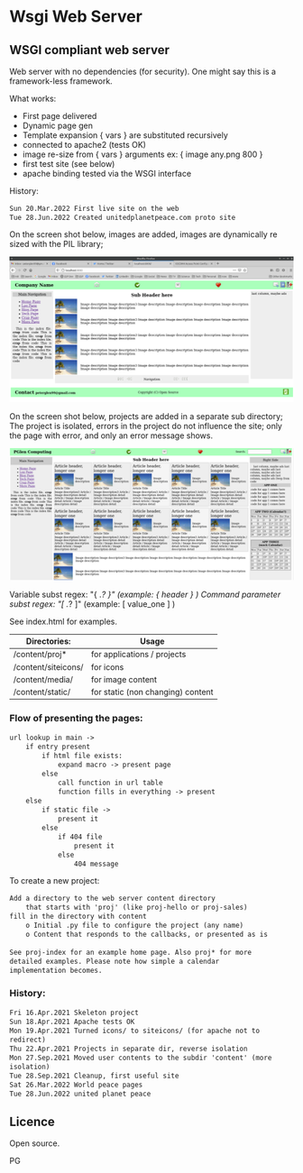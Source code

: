 # Wsgi Web Server

## WSGI compliant web server

 Web server with no dependencies (for security). One might say this is a framework-less framework.

 What works:

   * First page delivered
   * Dynamic page gen
   * Template expansion { vars } are substituted recursively
   * connected to apache2 (tests OK)
   * image re-size from { vars } arguments ex: { image any.png 800 }
   * first test site (see below)
   * apache binding tested via the WSGI interface

 History:

    Sun 20.Mar.2022 First live site on the web
    Tue 28.Jun.2022 Created unitedplanetpeace.com proto site

 On the screen shot below, images are added, images are dynamically re sized with the PIL
 library;

  ![screen shot of image processing](content/siteicons/next_step.png)

 On the screen shot below, projects are added in a separate sub directory;
 The project is isolated, errors in the project do not influence the site;
 only the page with error, and only an error message shows.

  ![screen shot of project and tiles processing](content/siteicons/tiles.png)

  Variable subst regex: "{ .*? }"  (example: { header } )
  Command parameter subst regex: "\[ .*? \]"  (example: [ value_one ] )

  See index.html for examples.

| Directories: | Usage |
|  ------------|-------------|
|  /content/proj*      | for applications / projects |
|  /content/siteicons/ | for icons                   |
|  /content/media/     | for image content           |
|  /content/static/    | for static (non changing) content|

### Flow of presenting the pages:

    url lookup in main ->
        if entry present
            if html file exists:
                expand macro -> present page
            else
                call function in url table
                function fills in everything -> present
        else
            if static file ->
                present it
            else
                if 404 file
                    present it
                else
                    404 message

 To create a new project:

    Add a directory to the web server content directory
        that starts with 'proj' (like proj-hello or proj-sales)
    fill in the directory with content
        o Initial .py file to configure the project (any name)
        o Content that responds to the callbacks, or presented as is

    See proj-index for an example home page. Also proj* for more
    detailed examples. Please note how simple a calendar
    implementation becomes.

### History:

    Fri 16.Apr.2021 Skeleton project
    Sun 18.Apr.2021 Apache tests OK
    Mon 19.Apr.2021 Turned icons/ to siteicons/ (for apache not to redirect)
    Thu 22.Apr.2021 Projects in separate dir, reverse isolation
    Mon 27.Sep.2021 Moved user contents to the subdir 'content' (more isolation)
    Tue 28.Sep.2021 Cleanup, first useful site
    Sat 26.Mar.2022 World peace pages
    Tue 28.Jun.2022 united planet peace

## Licence

 Open source.

 PG